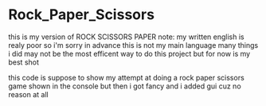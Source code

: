# Rock_Paper_Scissors

this is my version of ROCK SCISSORS PAPER
note: my written english is realy poor so i'm sorry in advance this is not my main language
many things i did may not be the most efficent way to do this project but for now is my best shot

this code is suppose to show my attempt at doing a rock paper scissors game shown in the console
but then i got fancy and i added gui cuz no reason at all